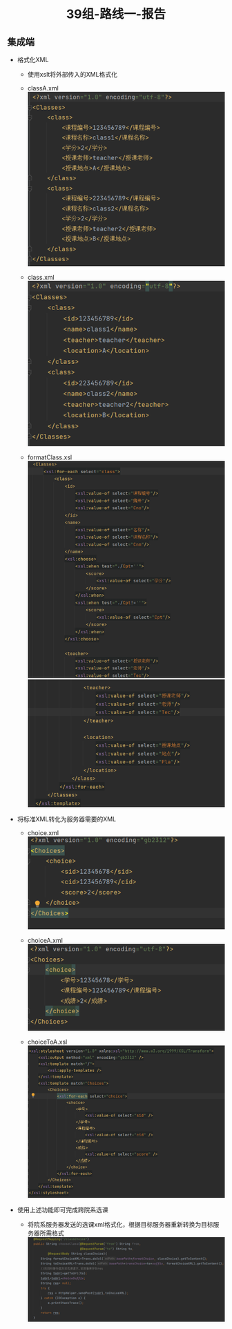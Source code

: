 # <center>39组-路线一-报告

## 集成端

- 格式化XML
    - 使用xslt将外部传入的XML格式化
    - classA.xml
    ![classA](./images/classA.png)

    - class.xml
    ![class](./images/class.png)

    - formatClass.xsl
    ![formatClass](./images/formatClass1.png)
    ![forMatClass](./images/formatClass2.png)

- 将标准XML转化为服务器需要的XML
    - choice.xml
    ![formatChoice](./images/choice.png)

    - choiceA.xml
    ![choiceA](./images/choiceA.png)

    - choiceToA.xsl
    ![choiceToA](./images/choiceToA.png)

- 使用上述功能即可完成跨院系选课
    - 将院系服务器发送的选课xml格式化，根据目标服务器重新转换为目标服务器所需格式
    ![classChoose](./images/classChoose.png)